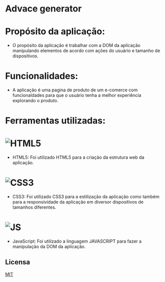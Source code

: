 # Advace generator

# Propósito da aplicação:
- O propósito da aplicação é trabalhar com a DOM da aplicação manipulando elementos de acordo com ações do usuário e tamanho de dispositivos.

# Funcionalidades:
- A aplicação é uma pagina de produto de um e-comerce com funcionaldades para que o usuário tenha a melhor experiência explorando o produto.

# Ferramentas utilizadas:

# ![HTML5](https://img.shields.io/badge/HTML5-E34F26?style=for-the-badge&logo=html5&logoColor=white)
- HTML5: Foi utilizado HTML5 para a criação da estrutura web da aplicação.

# ![CSS3](https://img.shields.io/badge/CSS3-1572B6?style=for-the-badge&logo=css3&logoColor=white)
- CSS3: Foi utilizado CSS3 para a estilização da aplicação como também para a responsividade da aplicação em diversor dispositivos de tamanhos diferentes.

# ![JS](https://img.shields.io/badge/JavaScript-323330?style=for-the-badge&logo=javascript&logoColor=F7DF1E)
- JavaScript: Foi utilizado a linguagem JAVASCRIPT para fazer a manipulação da DOM da aplicação.

## Licensa

[MIT](https://choosealicense.com/licenses/mit/)